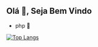 ## Olá 👋, Seja Bem Vindo
- php 🐘
<div>
  
[![Top Langs](https://github-readme-stats.vercel.app/api/top-langs/?username=EltonGaleti113&layout=donut&theme=dark)](https://github.com/EltonGaleti113/)  
</div>
